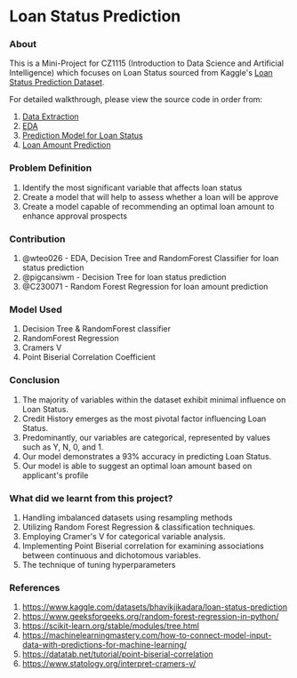# Loan Status Prediction

### About
This is a Mini-Project for CZ1115 (Introduction to Data Science and Artificial Intelligence) which focuses on Loan Status sourced from Kaggle's [Loan Status Prediction Dataset](https://www.kaggle.com/datasets/bhavikjikadara/loan-status-prediction).

For detailed walkthrough, please view the source code in order from:
1. [Data Extraction](https://github.com/wteo026/CZ1115-Introduction-to-Data-Science-and-Artificial-Intelligence-Mini-Project/blob/main/Data-Extraction.ipynb)
2. [EDA](https://github.com/wteo026/CZ1115-Introduction-to-Data-Science-and-Artificial-Intelligence-Mini-Project/blob/main/EDA.ipynb)
3. [Prediction Model for Loan Status](https://github.com/wteo026/CZ1115-Introduction-to-Data-Science-and-Artificial-Intelligence-Mini-Project/blob/main/Prediction%20Model%20for%20Loan%20Status.ipynb)
4. [Loan Amount Prediction](https://github.com/wteo026/CZ1115-Introduction-to-Data-Science-and-Artificial-Intelligence-Mini-Project/blob/main/Loan%20Amount%20Suggestion.ipynb)

### Problem Definition
1. Identify the most significant variable that affects loan status
2. Create a model that will help to assess whether a loan will be approve
3. Create a model capable of recommending an optimal loan amount to enhance approval prospects

### Contribution
1. @wteo026 - EDA, Decision Tree and RandomForest Classifier for loan status prediction
2. @pigcansiwm - Decision Tree for loan status prediction
3. @C230071 - Random Forest Regression for loan amount prediction

### Model Used
1. Decision Tree & RandomForest classifier
2. RandomForest Regression
3. Cramers V
4. Point Biserial Correlation Coefficient

### Conclusion
1. The majority of variables within the dataset exhibit minimal influence on Loan Status.
2. Credit History emerges as the most pivotal factor influencing Loan Status.
3. Predominantly, our variables are categorical, represented by values such as Y, N, 0, and 1.
4. Our model demonstrates a 93% accuracy in predicting Loan Status.
5. Our model is able to suggest an optimal loan amount based on applicant's profile

### What did we learnt from this project?
1. Handling imbalanced datasets using resampling methods
2. Utilizing Random Forest Regression & classification techniques.
3. Employing Cramer's V for categorical variable analysis.
4. Implementing Point Biserial correlation for examining associations between continuous and dichotomous variables.
5. The technique of tuning hyperparameters

### References
1. https://www.kaggle.com/datasets/bhavikjikadara/loan-status-prediction
2. https://www.geeksforgeeks.org/random-forest-regression-in-python/
3. https://scikit-learn.org/stable/modules/tree.html
4. https://machinelearningmastery.com/how-to-connect-model-input-data-with-predictions-for-machine-learning/
5. https://datatab.net/tutorial/point-biserial-correlation
6. https://www.statology.org/interpret-cramers-v/
